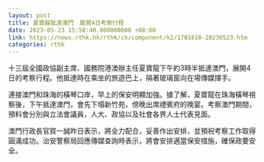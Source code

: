 ```yaml
---
layout: post
title: 夏寶龍抵達澳門　展開4日考察行程
date: 2023-05-23 15:58:40.000000000 +08:00
link: https://news.rthk.hk/rthk/ch/component/k2/1701810-20230523.htm
categories: rthk
---
```


十三屆全國政協副主席、國務院港澳辦主任夏寶龍下午約3時半抵達澳門，展開4日的考察行程。他抵達時在乘坐的旅遊巴上，隔著玻璃窗向在場傳媒揮手。

連接澳門和珠海的橫琴口岸，早上的保安明顯加強。據了解，夏寶龍在珠海橫琴視察後，下午抵達澳門，會先下塌新竹苑，傍晚出席禮賓府的晚宴。考察澳門期間，預料會分別與立法會議員，人大、政協以及社會各界人士代表見面。

澳門行政長官賀一誠昨日表示，將全力配合，妥善作出安排，並預祝考察工作取得圓滿成功。治安警察局回應傳媒查詢時表示，將會安排適當保安措施，確保政要安全。

